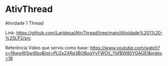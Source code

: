 # AtivThread
Atividade 1 Thread

Link: https://github.com/Laridesa/AtivThread/tree/main/Atividade%201%20-%20LP2/src



Referência
Vídeo que serviu como base: https://www.youtube.com/watch?v=f8wwWSwi6bo&list=PLGxZ4Rq3BOBoqYyFWOV_YbfBW80YGAGEI&index=18

